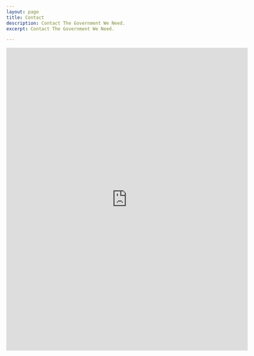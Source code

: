 ```yaml
---
layout: page
title: Contact
description: Contact The Government We Need.
excerpt: Contact The Government We Need.

---
```


<iframe src="https://docs.google.com/forms/d/e/1FAIpQLSeNa4Edabh4su6ZPf5YiKVLsXs1Zz5vS5v5EwP4HGaQel7xAA/viewform?embedded=true" width="640" height="803" frameborder="0" marginheight="0" marginwidth="0">Loading…</iframe>